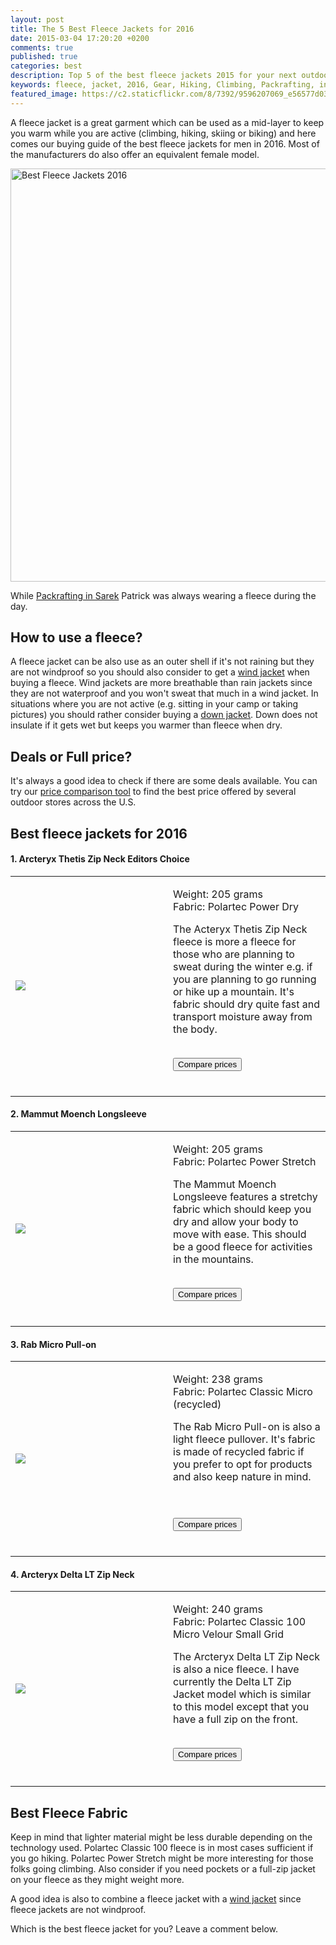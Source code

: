 ```yaml
---
layout: post
title: The 5 Best Fleece Jackets for 2016
date: 2015-03-04 17:20:20 +0200
comments: true
published: true
categories: best
description: Top 5 of the best fleece jackets 2015 for your next outdoor adventure
keywords: fleece, jacket, 2016, Gear, Hiking, Climbing, Packrafting, insulation, outdoors, layering
featured_image: https://c2.staticflickr.com/8/7392/9596207069_e56577d034_o.jpg
---
```

A fleece jacket is a great garment which can be used as a mid-layer to keep you warm while you are active (climbing, hiking, skiing or biking) and here comes our buying guide of the best fleece jackets for men in 2016. Most of the manufacturers do also offer an equivalent female model.

<a href="https://www.flickr.com/photos/90204224@N07/9596207069" title="Best Fleece Jackets 2016"><img src="https://c2.staticflickr.com/8/7392/9596207069_e56577d034_o.jpg" width="992" height="661" alt="Best Fleece Jackets 2016"></a>

While [Packrafting in Sarek][1] Patrick was always wearing a fleece during the day.

## How to use a fleece?
A fleece jacket can be also use as an outer shell if it's not raining but they are not windproof so you should also consider to get a [wind jacket][2] when buying a fleece. Wind jackets are more breathable than rain jackets since they are not waterproof and you won't sweat that much in a wind jacket. In situations where you are not active (e.g. sitting in your camp or taking pictures) you should rather consider buying a [down jacket][3]. Down does not insulate if it gets wet but keeps you warmer than fleece when dry.

## Deals or Full price?
It's always a good idea to check if there are some deals available. You can try our [price comparison tool][4] to find the best price offered by several outdoor stores across the U.S. 

## Best fleece jackets for 2016
<div class="alert alert-success" role="alert"><h4>1. Arcteryx Thetis Zip Neck <span class="label label-danger">Editors Choice</span></h4></div>
<div class="table-responsive"><table>
<tr><td width="50%">
<a href="http://www.amazon.com/gp/product/B00GW7XOMQ/ref=as_li_tl?ie=UTF8&camp=1789&creative=9325&creativeASIN=B00GW7XOMQ&linkCode=as2&tag=hikeve-20&linkId=KYPIGZUYHRQY4JNT"><img border="0" src="http://ws-na.amazon-adsystem.com/widgets/q?_encoding=UTF8&ASIN=B00GW7XOMQ&Format=_SL250_&ID=AsinImage&MarketPlace=US&ServiceVersion=20070822&WS=1&tag=hikeve-20" ></a><img src="http://ir-na.amazon-adsystem.com/e/ir?t=hikeve-20&l=as2&o=1&a=B00GW7XOMQ" width="1" height="1" border="0" alt="" style="border:none !important; margin:0px !important;" />
</td><td>

Weight: 205 grams<br>
Fabric: Polartec Power Dry<br>

The Acteryx Thetis Zip Neck fleece is more a fleece for those who are planning to sweat during the winter e.g. if you are planning to go running or hike up a mountain. It's fabric should dry quite fast and transport moisture away from the body.
<br><br>

<a href="http://www.hikeventures.com/deals/#arcteryx+thetis+zip+neck"><button class="btn btn-danger">Compare prices</button></a><br><br></td></tr></table></div>

<div class="alert alert-success" role="alert"><h4>2. Mammut Moench Longsleeve</h4></div>
<div class="table-responsive"><table>
<tr><td width="50%">

<a href="http://www.amazon.com/gp/product/B005JWKXC4/ref=as_li_tl?ie=UTF8&camp=1789&creative=9325&creativeASIN=B005JWKXC4&linkCode=as2&tag=hikeve-20&linkId=AM7UMWDALROAZGHE"><img border="0" src="http://ws-na.amazon-adsystem.com/widgets/q?_encoding=UTF8&ASIN=B005JWKXC4&Format=_SL250_&ID=AsinImage&MarketPlace=US&ServiceVersion=20070822&WS=1&tag=hikeve-20" ></a><img src="http://ir-na.amazon-adsystem.com/e/ir?t=hikeve-20&l=as2&o=1&a=B005JWKXC4" width="1" height="1" border="0" alt="" style="border:none !important; margin:0px !important;" /></td><td>

Weight: 205 grams <br>
Fabric: Polartec Power Stretch<br>

The Mammut Moench Longsleeve features a stretchy fabric which should keep you dry and allow your body to move with ease. This should be a good fleece for activities in the mountains.
<br><br>

<a href="http://www.hikeventures.com/deals/#mammut+moench"><button class="btn btn-danger">Compare prices</button></a><br><br>
</td></tr></table></div>

<div class="alert alert-success" role="alert"><h4>3. Rab Micro Pull-on</h4></div>
<div class="table-responsive"><table>
<tr><td width="50%">

<a href="http://www.amazon.com/gp/product/B00EWZ7GZ6/ref=as_li_tl?ie=UTF8&camp=1789&creative=9325&creativeASIN=B00EWZ7GZ6&linkCode=as2&tag=hikeve-20&linkId=TR526XMHK6ZLC4FQ"><img border="0" src="http://ws-na.amazon-adsystem.com/widgets/q?_encoding=UTF8&ASIN=B00EWZ7GZ6&Format=_SL250_&ID=AsinImage&MarketPlace=US&ServiceVersion=20070822&WS=1&tag=hikeve-20" ></a><img src="http://ir-na.amazon-adsystem.com/e/ir?t=hikeve-20&l=as2&o=1&a=B00EWZ7GZ6" width="1" height="1" border="0" alt="" style="border:none !important; margin:0px !important;" />
</td><td>

Weight: 238 grams<br>
Fabric: Polartec Classic Micro (recycled)<br>

The Rab Micro Pull-on is also a light fleece pullover. It's fabric is made of recycled fabric if you prefer to opt for products and also keep nature in mind.

<br><br>
<a href="http://www.hikeventures.com/deals/#micro+pull+on"><button class="btn btn-danger">Compare prices</button></a><br><br></td></tr></table></div>

<div class="alert alert-success" role="alert"><h4>4. Arcteryx Delta LT Zip Neck
</h4></div>
<div class="table-responsive"><table>
<tr><td width="50%">

<a href="http://www.amazon.com/gp/product/B00GW7ZQG8/ref=as_li_tl?ie=UTF8&camp=1789&creative=9325&creativeASIN=B00GW7ZQG8&linkCode=as2&tag=hikeve-20&linkId=TWGUKPE3JX4IKWXK"><img border="0" src="http://ws-na.amazon-adsystem.com/widgets/q?_encoding=UTF8&ASIN=B00GW7ZQG8&Format=_SL250_&ID=AsinImage&MarketPlace=US&ServiceVersion=20070822&WS=1&tag=hikeve-20" ></a><img src="http://ir-na.amazon-adsystem.com/e/ir?t=hikeve-20&l=as2&o=1&a=B00GW7ZQG8" width="1" height="1" border="0" alt="" style="border:none !important; margin:0px !important;" />
</td><td>

Weight: 240 grams<br>
Fabric: Polartec Classic 100 Micro Velour Small Grid<br>

The Arcteryx Delta LT Zip Neck is also a nice fleece. I have currently the Delta LT Zip Jacket model which is similar to this model except that you have a full zip on the front. 
<br><br>

<a href="http://www.hikeventures.com/deals/#Arcteryx+delta+lt+zip"><button class="btn btn-danger">Compare prices</button></a><br><br>
</td></tr></table></div>

## Best Fleece Fabric
Keep in mind that lighter material might be less durable depending on the technology used. Polartec Classic 100 fleece is in most cases sufficient if you go hiking. Polartec Power Stretch might be more interesting for those folks going climbing. Also consider if you need pockets or a full-zip jacket on your fleece as they might weight more. 

A good idea is also to combine a fleece jacket with a [wind jacket][5] since fleece jackets are not windproof.

Which is the best fleece jacket for you? Leave a comment below.

[1]:	http://hikeventures.com/hiking-and-packrafting-in-sarek-day-1/
[2]:	http://www.hikeventures.com/best-windjackets/
[3]:	http://www.hikeventures.com/best-down-jackets/
[4]:	http://www.hikeventures.com/deals/#fleece+Jacket+men
[5]:	http://www.hikeventures.com/best-windjackets/
